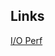 

## Links
[I/O Perf](http://engineering.theladders.com/2016/10/10/aws-io-performance-whats-bottlenecking-now/)
